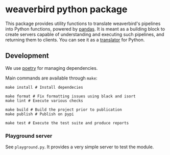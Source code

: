 # weaverbird python package

This package provides utility functions to translate weaverbird's pipelines into Python functions, powered by [pandas](https://pandas.pydata.org/).
It is meant as a building block to create servers capable of understanding and executing such pipelines, and returning them to clients.
You can see it as a [translator](../docs/_docs/tech/translators.md) for Python.

## Development

We use [poetry](https://python-poetry.org/) for managing dependencies.

Main commands are available through `make`:

    make install # Install dependecies

    make format # Fix formatting issues using black and isort
    make lint # Execute various checks

    make build # Build the project prior to publication
    make publish # Publish on pypi

    make test # Execute the test suite and produce reports

### Playground server

See `playground.py`. It provides a very simple server to test the module.
